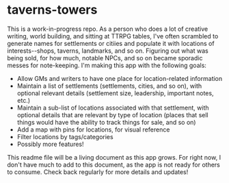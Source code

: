 # taverns-towers

This is a work-in-progress repo. As a person who does a lot of creative writing, world building, and sitting at TTRPG tables, I've often scrambled to generate names for settlements or citiies and populate it with locations of interests--shops, taverns, landmarks, and so on. Figuring out what was being sold, for how much, notable NPCs, and so on became sporadic messes for note-keeping. I'm making this app with the following goals: 

* Allow GMs and writers to have one place for location-related information
* Maintain a list of settlements (settlements, cities, and so on), with optional relevant details (settlement size, leadership, important notes, etc.)
* Maintain a sub-list of locations associated with that settlement, with optional details that are relevant by type of location (places that sell things would have the ability to track things for sale, and so on)
* Add a map with pins for locations, for visual reference
* Filter locations by tags/categories
* Possibly more features!

This readme file will be a living document as this app grows. For right now, I don't have much to add to this document, as the app is not ready for others to consume. Check back regularly for more details and updates!